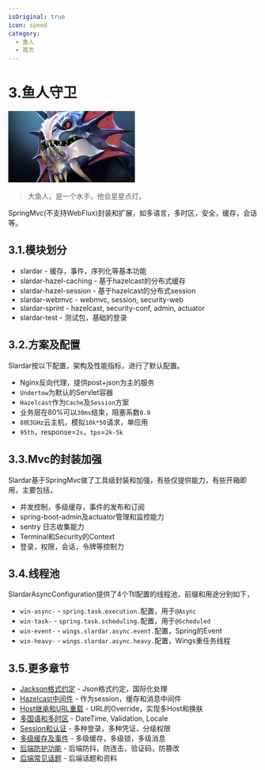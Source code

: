 ```yaml
---
isOriginal: true
icon: speed
category:
  - 鱼人
  - 首页
---
```


# 3.鱼人守卫

![slardar](/slardar_icon.png)

> 大鱼人，是一个水手，他会星星点灯。

SpringMvc(不支持WebFlux)封装和扩展，如多语言，多时区，安全，缓存，会话等。

## 3.1.模块划分

* slardar - 缓存，事件，序列化等基本功能
* slardar-hazel-caching - 基于hazelcast的分布式缓存
* slardar-hazel-session - 基于hazelcast的分布式session
* slardar-webmvc - webmvc, session, security-web
* slardar-sprint - hazelcast, security-conf, admin, actuator
* slardar-test - 测试包，基础的登录

## 3.2.方案及配置

Slardar按以下配置，架构及性能指标，进行了默认配置。

* Nginx反向代理，提供post+json为主的服务
* `Undertow`为默认的Servlet容器
* `Hazelcast`作为`Cache`及`Session`方案
* 业务层在80%可以`30ms`结束，阻塞系数`0.9`
* `8核3GHz`云主机，模拟`10k*50`请求，单应用
* `95th`，response=`2s`，`tps`=`2k-5k`

## 3.3.Mvc的封装加强

Slardar基于SpringMvc做了工具级封装和加强，有些仅提供能力，有些开箱即用，主要包括，

* 并发控制，多级缓存，事件的发布和订阅
* spring-boot-admin及actuator管理和监控能力
* sentry 日志收集能力
* Terminal和Security的Context
* 登录，权限，会话，令牌等控制力

## 3.4.线程池

SlardarAsyncConfiguration提供了4个Ttl配置的线程池，前缀和用途分别如下，

* `win-async-` - `spring.task.execution.`配置，用于`@Async`
* `win-task-` - `spring.task.scheduling.`配置，用于`@Scheduled`
* `win-event-` - `wings.slardar.async.event.`配置，Spring的Event
* `win-heavy-` - `wings.slardar.async.heavy.`配置，Wings重任务线程

## 3.5.更多章节

* [Jackson格式约定](./3a-jackson.md) - Json格式约定，国际化处理
* [Hazelcast中间件](./3b-hazelcast.md) - 作为session，缓存和消息中间件
* [Host继承和URL重载](./3c-host-ext.md) - URL的Override，实现多Host和换肤
* [多国语和多时区](./3d-i18n-zone.md) - DateTime, Validation, Locale
* [Session和认证](./3e-auth-session.md) - 多种登录，多种凭证，分级权限
* [多级缓存及事件](./3f-cache-event.md) - 多级缓存，多级锁，多级消息
* [后端防护功能](./3g-fun-server.md) - 后端防抖，防连击，验证码，防篡改
* [后端常见话题](./3h-qa-slardar.md) - 后端话题和资料
